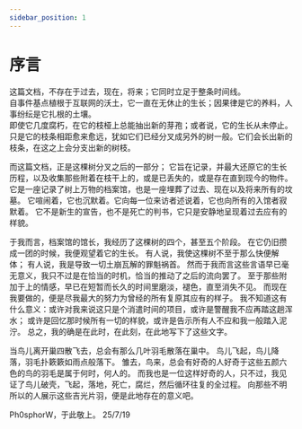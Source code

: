 ```yaml
---
sidebar_position: 1
---
```


# 序言

这篇文档，不存在于过去，现在，将来；它同时立足于整条时间线。  
自事件基点植根于互联网的沃土，它一直在无休止的生长；因果律是它的养料，人事纷纭是它扎根的土壤。  
即使它几度腐朽，在它的枝桠上总能抽出新的芽孢；或者说，它的生长从未停止。
只是它的枝条相距愈来愈远，犹如它们已经分叉成另外的树一般。它们会长出新的枝条，在这之上会分支出新的树枝。

而这篇文档，正是这棵树分叉之后的一部分；
它旨在记录，并最大还原它的生长历程，以及收集那些附着在枝干上的，或是已丢失的，或是存在直到现今的物件。
它是一座记录了树上万物的档案馆，也是一座埋葬了过去、现在以及将来所有的坟墓。
它喧闹着，它也沉默着。它向每一位来访者述说着，它也向所有的入馆者寂默着。
它不是新生的宣告，也不是死亡的判书，它只是安静地呈现着过去应有的样貌。

于我而言，档案馆的馆长，我经历了这棵树的四个，甚至五个阶段。
在它仍旧攒成一团的时候，我便观望着它的生长。
有人说，我使这棵树不至于那么快便解体；
有人说，我是导致一切土崩瓦解的罪魁祸首。
然而于我而言这些言语早已毫无意义，我只不过是在恰当的时机，恰当的推动了之后的流向罢了。
至于那些附加于上的情感，早已在短暂而长久的时间里磨淡，褪色，直至消失不见。
而现在我要做的，便是尽我最大的努力为曾经的所有复原其应有的样子。
我不知道这有什么意义：或许对我来说这只是个消遣时间的项目，或许是警醒我不应再踏这趟浑水；
或许是回忆那时候所有一切的样貌，或许是告示所有人不应和我一般踏入泥泞。
总之，我的确是在此时，在此刻，在此地写下了这些文字。

当鸟儿离开巢四散飞去，总会有那么几叶羽毛散落在巢中。
鸟儿飞起，鸟儿降落，羽毛扑簌簌如雨点般落下。
雏去，鸟来，总会有好奇的人好奇于这些五颜六色的鸟的羽毛是属于何时，何人的。
而我也是一位这样好奇的人，只不过，我见证了鸟儿破壳，飞起，落地，死亡，腐烂，然后循环往复的全过程。
向那些不明所以的人展示这些吉光片羽，便是此地存在的意义吧。

Ph0sphorW，于此敬上。
25/7/19